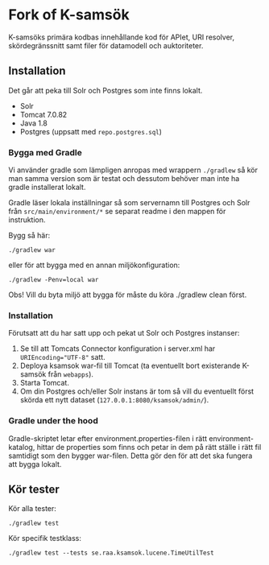 # Fork of K-samsök

K-samsöks primära kodbas innehållande kod för APIet, URI resolver, skördegränssnitt samt filer för datamodell och auktoriteter.

## Installation

Det går att peka till Solr och Postgres som inte finns lokalt.

 - Solr
 - Tomcat 7.0.82
 - Java 1.8
 - Postgres (uppsatt med `repo.postgres.sql`)

### Bygga med Gradle

Vi använder gradle som lämpligen anropas med wrappern `./gradlew` så kör man samma version som är testat och dessutom behöver man inte ha gradle installerat lokalt.

Gradle läser lokala inställningar så som servernamn till Postgres och Solr från `src/main/environment/*` se separat readme i den mappen för instruktion.

Bygg så här:

```
./gradlew war
```

eller för att bygga med en annan miljökonfiguration:

```
./gradlew -Penv=local war
```

Obs! Vill du byta miljö att bygga för måste du köra ./gradlew clean först.

### Installation

Förutsatt att du har satt upp och pekat ut Solr och Postgres instanser:

1. Se till att Tomcats Connector konfiguration i server.xml har `URIEncoding="UTF-8"` satt.
2. Deploya ksamsok war-fil till Tomcat (ta eventuellt bort existerande K-samsök från `webapps`).
3. Starta Tomcat.
4. Om din Postgres och/eller Solr instans är tom så vill du eventuellt först skörda ett nytt dataset (`127.0.0.1:8080/ksamsok/admin/`).

### Gradle under the hood

Gradle-skriptet letar efter environment.properties-filen i rätt environment-katalog, hittar de properties som finns och petar in dem på rätt ställe i rätt fil samtidigt som den bygger war-filen. Detta gör den för att det ska fungera att bygga lokalt. 

## Kör tester

Kör alla tester:

```
./gradlew test
```

Kör specifik testklass:

```
./gradlew test --tests se.raa.ksamsok.lucene.TimeUtilTest
```
